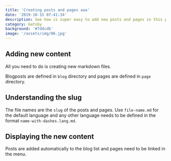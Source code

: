 ```yaml
---
title: 'Creating posts and pages aaa'
date: '2019-10-15 07:41:34'
description: See how is super easy to add new posts and pages in this project
category: Gatsby
background: '#7d4cdb'
image: '/assets/img/06.jpg'
---
```


## Adding new content

All you need to do is creating new markdown files.

Blogposts are defined in `blog` directory and pages are defined in `page` directory.

## Understanding the slug

The file names are the `slug` of the posts and pages. Use `file-name.md` for the default language and any other language needs to be defined in the format `name-with-dashes.lang.md`.

## Displaying the new content

Posts are added automatically to the blog list and pages need to be linked in the menu.
